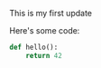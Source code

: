 [category]: <> (About me)
[date]: <> (2022/05/22)
[title]: <> (About me)

This is my first update

Here's some code:

```python
def hello():
    return 42
```
